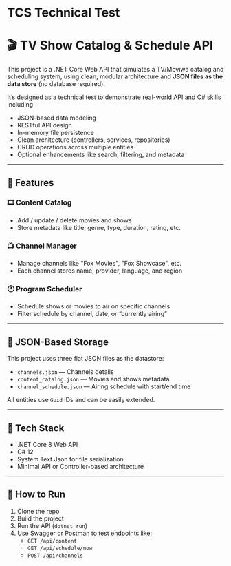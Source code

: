 # TCS Technical Test
# 🎬 TV Show Catalog & Schedule API

This project is a .NET Core Web API that simulates a TV/Moviwa catalog and scheduling system, using clean, modular architecture and **JSON files as the data store** (no database required).

It’s designed as a technical test to demonstrate real-world API and C# skills including:

- JSON-based data modeling
- RESTful API design
- In-memory file persistence
- Clean architecture (controllers, services, repositories)
- CRUD operations across multiple entities
- Optional enhancements like search, filtering, and metadata

---

## 🧱 Features

### 🎞️ Content Catalog
- Add / update / delete movies and shows
- Store metadata like title, genre, type, duration, rating, etc.

### 📺 Channel Manager
- Manage channels like "Fox Movies", "Fox Showcase", etc.
- Each channel stores name, provider, language, and region

### 🕐 Program Scheduler
- Schedule shows or movies to air on specific channels
- Filter schedule by channel, date, or “currently airing”

---

## 📂 JSON-Based Storage

This project uses three flat JSON files as the datastore:

- `channels.json` — Channels details
- `content_catalog.json` — Movies and shows metadata
- `channel_schedule.json` — Airing schedule with start/end time

All entities use `Guid` IDs and can be easily extended.

---

## 🔧 Tech Stack

- .NET Core 8 Web API
- C# 12
- System.Text.Json for file serialization
- Minimal API or Controller-based architecture
---

## 🚀 How to Run

1. Clone the repo
2. Build the project
3. Run the API (`dotnet run`)
4. Use Swagger or Postman to test endpoints like:
   - `GET /api/content`
   - `GET /api/schedule/now`
   - `POST /api/channels`
